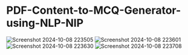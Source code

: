 # PDF-Content-to-MCQ-Generator-using-NLP-NlP
![Screenshot 2024-10-08 223505](https://github.com/user-attachments/assets/5c155b07-db35-41dc-86c7-58eb3f59b6cb)
![Screenshot 2024-10-08 223601](https://github.com/user-attachments/assets/93ac106f-3cb5-4c42-a31f-5af6ed7c532f)
![Screenshot 2024-10-08 223630](https://github.com/user-attachments/assets/0612f90f-478b-48a3-a79a-e387a4abf0d5)
![Screenshot 2024-10-08 223708](https://github.com/user-attachments/assets/8beea56f-6021-4fa0-85dc-ffeb4bb48f4e)
